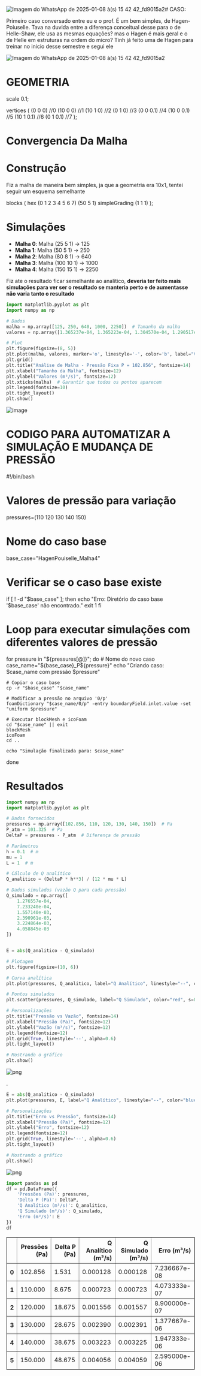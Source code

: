 ![Imagem do WhatsApp de 2025-01-08 à(s) 15 42 42_fd9015a2](https://github.com/user-attachments/assets/7a6b45da-479a-4c4d-9c11-dd3599c9e3c6)# CASO: 


Primeiro caso conversado entre eu e o prof. É um bem simples, de Hagen-Poiuselle. Tava na duvida entre a diferença conceitual desse para o de Helle-Shaw, ele usa as mesmas equações? mas o Hagen é mais geral e o de Helle em estruturas na ordem do micro? Tinh já feito uma de Hagen para treinar no inicio desse semestre e segui ele

![Imagem do WhatsApp de 2025-01-08 à(s) 15 42 42_fd9015a2](https://github.com/user-attachments/assets/3c16ab52-3e68-4c49-9c16-5f9698ec60ee)


# GEOMETRIA

scale   0.1;

vertices
(
    (0 0 0)   //0
    (10 0 0)   //1
    (10 1 0)   //2
    (0 1 0)   //3
    (0 0 0.1) //4
    (10 0 0.1) //5
    (10 1 0.1) //6
    (0 1 0.1) //7
);

# Convergencia Da Malha
# Construção
 Fiz a malha de maneira bem simples, ja que a geometria era 10x1, tentei seguir um esquema semelhante

  blocks
(
    hex (0 1 2 3 4 5 6 7) (50 5 1) simpleGrading (1 1 1)
);



# Simulações
- **Malha 0**: Malha (25 5 1) ->   125
- **Malha 1**: Malha (50 5 1) ->   250
- **Malha 2**: Malha (80 8 1) ->   640
- **Malha 3**: Malha (100 10 1) -> 1000
- **Malha 4**: Malha (150 15 1) -> 2250

Fiz ate o resultado ficar semelhante ao analitico, **deveria ter feito mais simulações para ver ser o resultado se manteria perto e de aumentasse não varia tanto o resultado**


```python
import matplotlib.pyplot as plt
import numpy as np

# Dados
malha = np.array([125, 250, 640, 1000, 2250])  # Tamanho da malha
valores = np.array([1.365237e-04, 1.365223e-04, 1.304570e-04, 1.290517e-04, 1.276557e-04])  # Valores

# Plot
plt.figure(figsize=(8, 5))
plt.plot(malha, valores, marker='o', linestyle='-', color='b', label="Variação de Valor")
plt.grid()
plt.title("Análise de Malha - Pressão Fixa P = 102.856", fontsize=14)
plt.xlabel("Tamanho da Malha", fontsize=12)
plt.ylabel("Valores (m³/s)", fontsize=12)
plt.xticks(malha)  # Garantir que todos os pontos aparecem
plt.legend(fontsize=10)
plt.tight_layout()
plt.show()

```


![image](https://github.com/user-attachments/assets/f8eca05a-5ea1-40cb-853c-248cf5897f55)



# CODIGO PARA AUTOMATIZAR A SIMULAÇÃO E MUDANÇA DE PRESSÃO

#!/bin/bash

# Valores de pressão para variação
pressures=(110 120 130 140 150)

# Nome do caso base
base_case="HagenPouiselle_Malha4"

# Verificar se o caso base existe
if [ ! -d "$base_case" ]; then
    echo "Erro: Diretório do caso base '$base_case' não encontrado."
    exit 1
fi

# Loop para executar simulações com diferentes valores de pressão
for pressure in "${pressures[@]}"; do
    # Nome do novo caso
    case_name="${base_case}_P${pressure}"
    echo "Criando caso: $case_name com pressão $pressure"

    # Copiar o caso base
    cp -r "$base_case" "$case_name"

    # Modificar a pressão no arquivo '0/p'
    foamDictionary "$case_name/0/p" -entry boundaryField.inlet.value -set "uniform $pressure"

    # Executar blockMesh e icoFoam
    cd "$case_name" || exit
    blockMesh
    icoFoam
    cd ..

    echo "Simulação finalizada para: $case_name"
done

# Resultados



```python
import numpy as np
import matplotlib.pyplot as plt

# Dados fornecidos
pressures = np.array([102.856, 110, 120, 130, 140, 150])  # Pa
P_atm = 101.325  # Pa
DeltaP = pressures - P_atm  # Diferença de pressão

# Parâmetros
h = 0.1  # m
mu = 1  
L = 1  # m

# Cálculo de Q analítico
Q_analitico = (DeltaP * h**3) / (12 * mu * L)

# Dados simulados (vazão Q para cada pressão)
Q_simulado = np.array([
    1.276557e-04, 
    7.233240e-04,
    1.557140e-03,
    2.390961e-03,
    3.224864e-03,
    4.058845e-03
])


E = abs(Q_analitico - Q_simulado)

# Plotagem
plt.figure(figsize=(10, 6))

# Curva analítica
plt.plot(pressures, Q_analitico, label="Q Analítico", linestyle="--", color="blue", linewidth=2, alpha=0.8)

# Pontos simulados
plt.scatter(pressures, Q_simulado, label="Q Simulado", color="red", s=80, edgecolor="black", zorder=5)

# Personalizações
plt.title("Pressão vs Vazão", fontsize=14)
plt.xlabel("Pressão (Pa)", fontsize=12)
plt.ylabel("Vazão (m³/s)", fontsize=12)
plt.legend(fontsize=12)
plt.grid(True, linestyle='--', alpha=0.6)
plt.tight_layout()

# Mostrando o gráfico
plt.show()

```


    
![png](Plot_ICOFOAM_files/Plot_ICOFOAM_12_0.png)
    


.




```python
E = abs(Q_analitico - Q_simulado)
plt.plot(pressures, E, label="Q Analítico", linestyle="--", color="blue", linewidth=2, alpha=0.8)

# Personalizações
plt.title("Erro vs Pressão", fontsize=14)
plt.xlabel("Pressão (Pa)", fontsize=12)
plt.ylabel("Erro", fontsize=12)
plt.legend(fontsize=12)
plt.grid(True, linestyle='--', alpha=0.6)
plt.tight_layout()

# Mostrando o gráfico
plt.show()
```


    
![png](Plot_ICOFOAM_files/Plot_ICOFOAM_14_0.png)
    





```python
import pandas as pd
df = pd.DataFrame({
    'Pressões (Pa)': pressures,
    'Delta P (Pa)': DeltaP,
    'Q Analítico (m³/s)': Q_analitico,
    'Q Simulado (m³/s)': Q_simulado,
    'Erro (m³/s)': E
})
df
```




<div>
<style scoped>
    .dataframe tbody tr th:only-of-type {
        vertical-align: middle;
    }

    .dataframe tbody tr th {
        vertical-align: top;
    }

    .dataframe thead th {
        text-align: right;
    }
</style>
<table border="1" class="dataframe">
  <thead>
    <tr style="text-align: right;">
      <th></th>
      <th>Pressões (Pa)</th>
      <th>Delta P (Pa)</th>
      <th>Q Analítico (m³/s)</th>
      <th>Q Simulado (m³/s)</th>
      <th>Erro (m³/s)</th>
    </tr>
  </thead>
  <tbody>
    <tr>
      <th>0</th>
      <td>102.856</td>
      <td>1.531</td>
      <td>0.000128</td>
      <td>0.000128</td>
      <td>7.236667e-08</td>
    </tr>
    <tr>
      <th>1</th>
      <td>110.000</td>
      <td>8.675</td>
      <td>0.000723</td>
      <td>0.000723</td>
      <td>4.073333e-07</td>
    </tr>
    <tr>
      <th>2</th>
      <td>120.000</td>
      <td>18.675</td>
      <td>0.001556</td>
      <td>0.001557</td>
      <td>8.900000e-07</td>
    </tr>
    <tr>
      <th>3</th>
      <td>130.000</td>
      <td>28.675</td>
      <td>0.002390</td>
      <td>0.002391</td>
      <td>1.377667e-06</td>
    </tr>
    <tr>
      <th>4</th>
      <td>140.000</td>
      <td>38.675</td>
      <td>0.003223</td>
      <td>0.003225</td>
      <td>1.947333e-06</td>
    </tr>
    <tr>
      <th>5</th>
      <td>150.000</td>
      <td>48.675</td>
      <td>0.004056</td>
      <td>0.004059</td>
      <td>2.595000e-06</td>
    </tr>
  </tbody>
</table>
</div>




```python

```
